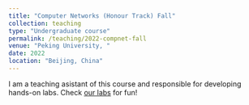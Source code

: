 ```yaml
---
title: "Computer Networks (Honour Track) Fall"
collection: teaching
type: "Undergraduate course"
permalink: /teaching/2022-compnet-fall
venue: "Peking University, "
date: 2022
location: "Beijing, China"
---
```


I am a teaching asistant of this course and responsible for developing hands-on labs. Check [our labs](https://github.com/SOAR-PKU) for fun!
